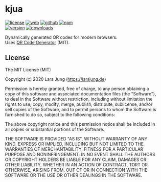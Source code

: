 # kjua

[![license][license-img]][github] [![web][web-img]][web] [![github][github-img]][github] [![npm][npm-img]][npm]  
[![version][npm-v-img]][npm] [![downloads][npm-dm-img]][npm]

Dynamically generated QR codes for modern browsers.  
Uses [QR Code Generator][qrcode] (MIT).


## License
The MIT License (MIT)

Copyright (c) 2020 Lars Jung (https://larsjung.de)

Permission is hereby granted, free of charge, to any person obtaining a copy
of this software and associated documentation files (the "Software"), to deal
in the Software without restriction, including without limitation the rights
to use, copy, modify, merge, publish, distribute, sublicense, and/or sell
copies of the Software, and to permit persons to whom the Software is
furnished to do so, subject to the following conditions:

The above copyright notice and this permission notice shall be included in
all copies or substantial portions of the Software.

THE SOFTWARE IS PROVIDED "AS IS", WITHOUT WARRANTY OF ANY KIND, EXPRESS OR
IMPLIED, INCLUDING BUT NOT LIMITED TO THE WARRANTIES OF MERCHANTABILITY,
FITNESS FOR A PARTICULAR PURPOSE AND NONINFRINGEMENT. IN NO EVENT SHALL THE
AUTHORS OR COPYRIGHT HOLDERS BE LIABLE FOR ANY CLAIM, DAMAGES OR OTHER
LIABILITY, WHETHER IN AN ACTION OF CONTRACT, TORT OR OTHERWISE, ARISING FROM,
OUT OF OR IN CONNECTION WITH THE SOFTWARE OR THE USE OR OTHER DEALINGS IN
THE SOFTWARE.


[web]: https://larsjung.de/kjua/
[github]: https://github.com/lrsjng/kjua
[npm]: https://www.npmjs.org/package/kjua

[license-img]: https://img.shields.io/badge/license-MIT-a0a060.svg?style=flat-square
[web-img]: https://img.shields.io/badge/web-larsjung.de/kjua-a0a060.svg?style=flat-square
[github-img]: https://img.shields.io/badge/github-lrsjng/kjua-a0a060.svg?style=flat-square
[npm-img]: https://img.shields.io/badge/npm-kjua-a0a060.svg?style=flat-square

[npm-v-img]: https://img.shields.io/npm/v/kjua.svg?style=flat-square
[npm-dm-img]: https://img.shields.io/npm/dm/kjua.svg?style=flat-square

[qrcode]: https://github.com/kazuhikoarase/qrcode-generator

